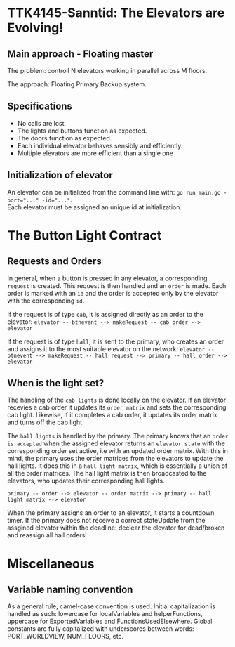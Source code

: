 # TTK4145-Sanntid: The Elevators are Evolving!

## Main approach - Floating master
The problem: controll N elevators working in parallel across M floors.

The approach: Floating Primary Backup system.

## Specifications
- No calls are lost.
- The lights and buttons function as expected.
- The doors function as expected.
- Each individual elevator behaves sensibly and efficiently.
- Multiple elevators are more efficient than a single one

## Initialization of elevator
An elevator can be initialized from the command line with: `go run main.go -port="..." -id="..."`.  
Each elevator must be assigned an unique id at initialization.

# The Button Light Contract

## Requests and Orders
In general, when a button is pressed in any elevator, a corresponding `request` is created. This request is then handled and an `order` is made. Each order is marked with an `id` and the order is accepted only by the elevator with the corresponding `id`.

If the request is of type `cab`, it is assigned directly as an order to the elevator:
`elevator -- btnevent --> makeRequest -- cab order --> elevator`

If the request is of type `hall`, it is sent to the primary, who creates an order and assigns it to the most suitable elevator on the network:
`elevator -- btnevent --> makeRequest -- hall request --> primary -- hall order --> elevator`

## When is the light set?
The handling of the `cab lights` is done locally on the elevator. If an elevator recevies a cab order it updates its `order matrix` and sets the corresponding cab light. Likewise, if it completes a cab order, it updates its order matrix and turns off the cab light.

The `hall lights` is handled by the primary. The primary knows that an `order is accepted` when the assigned elevator returns an `elevator state` with the corresponding order set active, i.e with an updated order matrix. With this in mind, the primary uses the order matrices from the elevators to update the hall lights. It does this in a `hall light matrix`, which is essentially a union of all the order matrices. The hall light matrix is then broadcasted to the elevators, who updates their corresponding hall lights.

`primary -- order --> elevator -- order matrix --> primary -- hall light matrix --> elevator`

When the primary assigns an order to an elevator, it starts a countdown timer. If the primary does not receive a correct stateUpdate from the assgined elevator within the deadline: declear the elevator for dead/broken and reassign all hall orders!

# Miscellaneous
## Variable naming convention
As a general rule, camel-case convention is used. Initial capitalization is handled as such: lowercase for localVariables and helperFunctions, uppercase for ExportedVariables and FunctionsUsedElsewhere. Global constants are fully capitalized with underscores between words: PORT_WORLDVIEW, NUM_FLOORS, etc.
